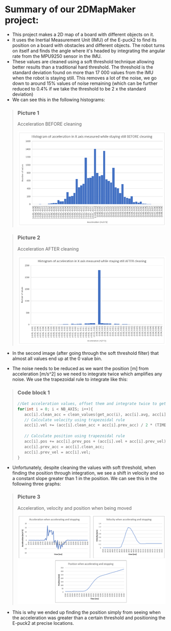 # Summary of our 2DMapMaker project:
- This project makes a 2D map of a board with different objects on it.
- It uses the Inertial Measurement Unit (IMU) of the E-puck2 to find its position on a board with obstacles and different objects. The robot turns on itself and finds the angle where it's headed by integrating the angular rate from the MPU9250 sensor in the IMU.
- These values are cleaned using a soft threshold technique allowing better results than a traditional hard threshold. The threshold is the standard deviation found on more than 17 000 values from the IMU when the robot is staying still. This removes a lot of the noise, we go down to around 15% values of noise remaining (which can be further reduced to 0.4% if we take the threshold to be 2 x the standard deviation)
- We can see this in the following histograms:

>### Picture 1
>Acceleration BEFORE cleaning
    <p float="left">
    <img src="pictures/Acceleration BEFORE cleaning.png" alt="drawing" width="700"/>
    </p>

>### Picture 2
>Acceleration AFTER cleaning
    <p float="left">
    <img src="pictures/Acceleration AFTER cleaning.png" alt="drawing" width="700"/>
    </p>
- In the second image (after going through the soft threshold filter) that almost all values end up at the 0 value bin.

- The noise needs to be reduced as we want the position [m] from acceleration [m/s^2] so we need to integrate twice which amplifies any noise. We use the trapezoidal rule to integrate like this: 

>### Code block 1
>```c
>//Get acceleration values, offset them and integrate twice to get position
>for(int i = 0; i < NB_AXIS; i++){
>    acc[i].clean_acc = clean_values(get_acc(i), acc[i].avg, acc[i].stdev) * STANDARD_GRAVITY * acc_raw2g;
>    // Calculate velocity using trapezoidal rule
>    acc[i].vel += (acc[i].clean_acc + acc[i].prev_acc) / 2 * (TIME_PERIOD_MS / 1000); // in m/s
>
>    // Calculate position using trapezoidal rule
>    acc[i].pos += acc[i].prev_pos + (acc[i].vel + acc[i].prev_vel) / 2 * TIME_PERIOD_MS; // in mm
>    acc[i].prev_acc = acc[i].clean_acc;
>    acc[i].prev_vel = acc[i].vel;
>}
>```

- Unfortunately, despite cleaning the values with soft threshold, when finding the position through integration, we see a shift in velocity and so a constant slope greater than 1 in the position. We can see this in the following three graphs: 

>### Picture 3
>Acceleration, velocity and position when being moved
    <p float="left">
    <img src="pictures\Acceleration, velocity and position when being moved.png" alt="drawing" width="700"/>
    </p>
    
- This is why we ended up finding the position simply from seeing when the acceleration was greater than a certain threshold and positioning the E-puck2 at precise locations.